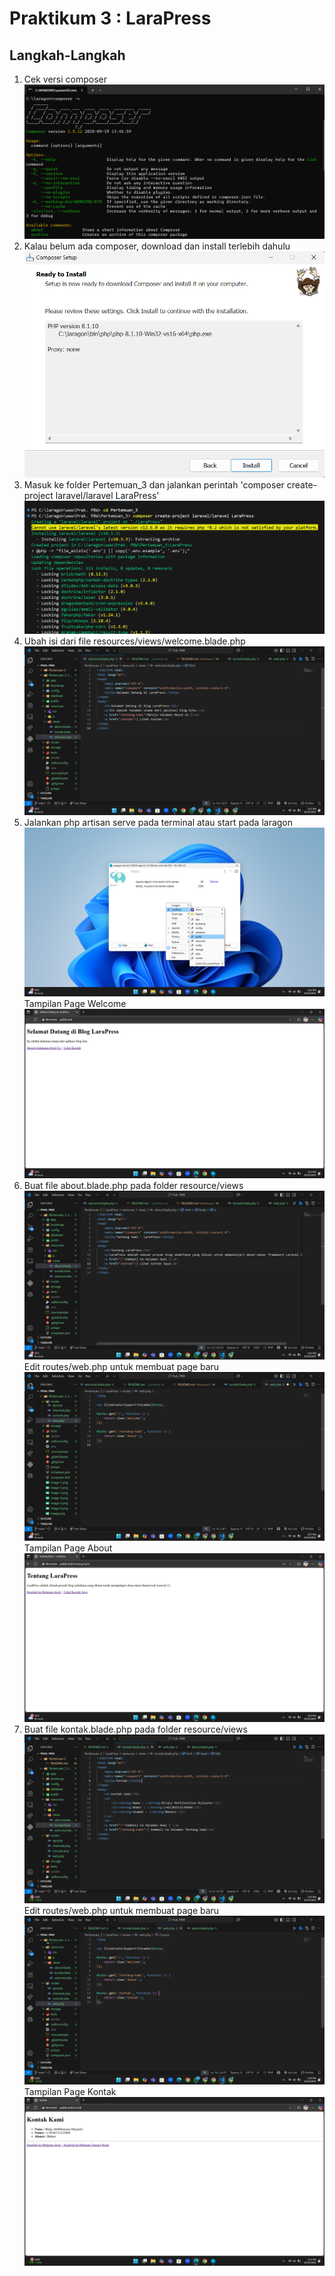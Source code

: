# Praktikum 3 : LaraPress

## Langkah-Langkah
1. Cek versi composer
![Composer Version](image.png)
2. Kalau belum ada composer, download dan install terlebih dahulu
![Composer Install](image-1.png)
3. Masuk ke folder Pertemuan_3 dan jalankan perintah 'composer create-project laravel/laravel LaraPress'
![Create LaraPress Project](image-2.png)
4. Ubah isi dari file resources/views/welcome.blade.php
![welcome.blade.php](image-3.png)
5. Jalankan php artisan serve pada terminal atau start pada laragon
![Start from Laragon](image-4.png)
Tampilan Page Welcome
![Page Welcome](image-5.png)
6. Buat file about.blade.php pada folder resource/views
![about.blade.php](image-6.png)
Edit routes/web.php untuk membuat page baru
![routes/web.php](image-7.png)
Tampilan Page About
![Page About](image-8.png)
7. Buat file kontak.blade.php pada folder resource/views
![kontak.blade.php](image-9.png)
Edit routes/web.php untuk membuat page baru
![routes/web.php](image-10.png)
Tampilan Page Kontak
![kontak.blade/php](image-11.png)